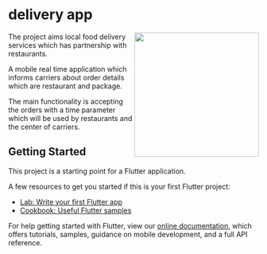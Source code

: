 # delivery app

<img src="https://cdn.discordapp.com/attachments/728531712405012501/761310300824797184/Screenshot_2020-10-01-22-34-40-758_com.example.delivery_app.jpg" width="250px;" align="right">


The project aims local food delivery services which has partnership with restaurants.

A mobile real time application which informs carriers about order details which are restaurant and package. 

The main functionality is accepting the orders with a time parameter which will be used by restaurants and the center of carriers. 


## Getting Started

This project is a starting point for a Flutter application.

A few resources to get you started if this is your first Flutter project:

- [Lab: Write your first Flutter app](https://flutter.dev/docs/get-started/codelab)
- [Cookbook: Useful Flutter samples](https://flutter.dev/docs/cookbook)

For help getting started with Flutter, view our
[online documentation](https://flutter.dev/docs), which offers tutorials,
samples, guidance on mobile development, and a full API reference.